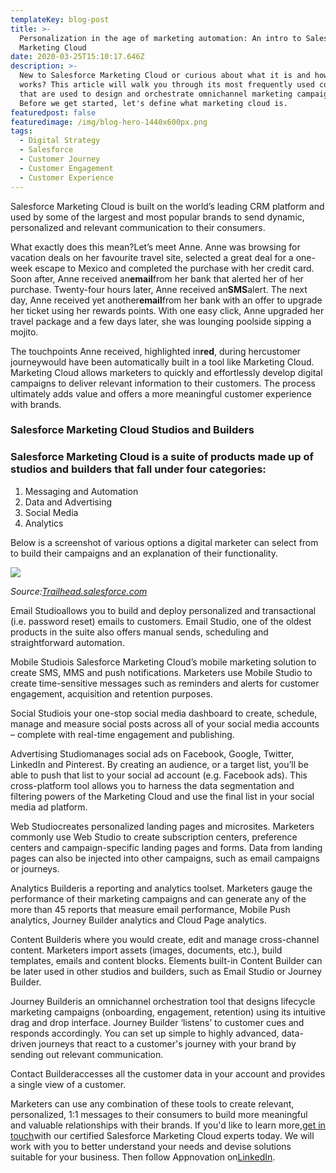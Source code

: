 ```yaml
---
templateKey: blog-post
title: >-
  Personalization in the age of marketing automation: An intro to Salesforce
  Marketing Cloud
date: 2020-03-25T15:10:17.646Z
description: >-
  New to Salesforce Marketing Cloud or curious about what it is and how it
  works? This article will walk you through its most frequently used components
  that are used to design and orchestrate omnichannel marketing campaigns.
  Before we get started, let's define what marketing cloud is. 
featuredpost: false
featuredimage: /img/blog-hero-1440x600px.png
tags:
  - Digital Strategy
  - Salesforce
  - Customer Journey
  - Customer Engagement
  - Customer Experience
---
```

Salesforce Marketing Cloud is built on the world’s leading CRM platform and used by some of the largest and most popular brands to send dynamic, personalized and relevant communication to their consumers.

What exactly does this mean?Let’s meet Anne. Anne was browsing for vacation deals on her favourite travel site, selected a great deal for a one- week escape to Mexico and completed the purchase with her credit card. Soon after, Anne received an**email**from her bank that alerted her of her purchase. Twenty-four hours later, Anne received an**SMS**alert. The next day, Anne received yet another**email**from her bank with an offer to upgrade her ticket using her rewards points. With one easy click, Anne upgraded her travel package and a few days later, she was lounging poolside sipping a mojito.

The touchpoints Anne received, highlighted in**red**, during hercustomer journeywould have been automatically built in a tool like Marketing Cloud. Marketing Cloud allows marketers to quickly and effortlessly develop digital campaigns to deliver relevant information to their customers. The process ultimately adds value and offers a more meaningful customer experience with brands.

### Salesforce Marketing Cloud Studios and Builders

### Salesforce Marketing Cloud is a suite of products made up of studios and builders that fall under four categories:

1. Messaging and Automation
2. Data and Advertising
3. Social Media
4. Analytics

Below is a screenshot of various options a digital marketer can select from to build their campaigns and an explanation of their functionality.

![](/img/sfmc_body_image.png)

*Source:[Trailhead.salesforce.com](http://trailhead.salesforce.com/)*

Email Studioallows you to build and deploy personalized and transactional (i.e. password reset) emails to customers. Email Studio, one of the oldest products in the suite also offers manual sends, scheduling and straightforward automation.

Mobile Studiois Salesforce Marketing Cloud’s mobile marketing solution to create SMS, MMS and push notifications. Marketers use Mobile Studio to create time-sensitive messages such as reminders and alerts for customer engagement, acquisition and retention purposes.

Social Studiois your one-stop social media dashboard to create, schedule, manage and measure social posts across all of your social media accounts – complete with real-time engagement and publishing.

Advertising Studiomanages social ads on Facebook, Google, Twitter, LinkedIn and Pinterest. By creating an audience, or a target list, you’ll be able to push that list to your social ad account (e.g. Facebook ads). This cross-platform tool allows you to harness the data segmentation and filtering powers of the Marketing Cloud and use the final list in your social media ad platform.

Web Studiocreates personalized landing pages and microsites. Marketers commonly use Web Studio to create subscription centers, preference centers and campaign-specific landing pages and forms. Data from landing pages can also be injected into other campaigns, such as email campaigns or journeys.

Analytics Builderis a reporting and analytics toolset. Marketers gauge the performance of their marketing campaigns and can generate any of the more than 45 reports that measure email performance, Mobile Push analytics, Journey Builder analytics and Cloud Page analytics.

Content Builderis where you would create, edit and manage cross-channel content. Marketers import assets (images, documents, etc.), build templates, emails and content blocks. Elements built-in Content Builder can be later used in other studios and builders, such as Email Studio or Journey Builder.

Journey Builderis an omnichannel orchestration tool that designs lifecycle marketing campaigns (onboarding, engagement, retention) using its intuitive drag and drop interface. Journey Builder ‘listens’ to customer cues and responds accordingly. You can set up simple to highly advanced, data-driven journeys that react to a customer's journey with your brand by sending out relevant communication.

Contact Builderaccesses all the customer data in your account and provides a single view of a customer.

Marketers can use any combination of these tools to create relevant, personalized, 1:1 messages to their consumers to build more meaningful and valuable relationships with their brands. If you'd like to learn more,[get in touch](https://www.appnovation.com/contact-us)with our certified Salesforce Marketing Cloud experts today. We will work with you to better understand your needs and devise solutions suitable for your business. Then follow Appnovation on[LinkedIn](https://www.linkedin.com/company/appnovation/).